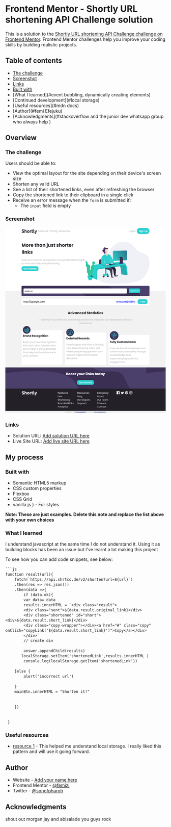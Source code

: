 # Frontend Mentor - Shortly URL shortening API Challenge solution

This is a solution to the [Shortly URL shortening API Challenge challenge on Frontend Mentor](https://www.frontendmentor.io/challenges/url-shortening-api-landing-page-2ce3ob-G). Frontend Mentor challenges help you improve your coding skills by building realistic projects. 

## Table of contents


  - [The challenge](#the-challenge)
  - [Screenshot](./screenshot.png)
  - [Links](https://stoic-noyce-c30fb2.netlify.app/#)
  - [Built with](#vanillajs)
  - [What I learned](#event bubbling, dynamically creating elements)
  - [Continued development](#local storage)
  - [Useful resources](#mdn docs)
- [Author](#femi Efejuku)
- [Acknowledgments](#stackoverflow and the junior dev whatsapp group who always help )



## Overview

### The challenge

Users should be able to:

- View the optimal layout for the site depending on their device's screen size
- Shorten any valid URL
- See a list of their shortened links, even after refreshing the browser
- Copy the shortened link to their clipboard in a single click
- Receive an error message when the `form` is submitted if:
  - The `input` field is empty

### Screenshot

![](./screenshot.png)


### Links

- Solution URL: [Add solution URL here](https://www.frontendmentor.io/challenges/url-shortening-api-landing-page-2ce3ob-G/hub/site-integrated-with-shrtcode-api-VlWVSPxtf)
- Live Site URL: [Add live site URL here](https://stoic-noyce-c30fb2.netlify.app/#)

## My process

### Built with

- Semantic HTML5 markup
- CSS custom properties
- Flexbox
- CSS Grid
- vanilla js
) - For styles

**Note: These are just examples. Delete this note and replace the list above with your own choices**

### What I learned

I understand javascript at the same time I do not understand it. Using it as building blocks has been an issue but I've learnt a lot making this project

To see how you can add code snippets, see below:


```
```js
function result(url){
    fetch(`https://api.shrtco.de/v2/shorten?url=${url}`)
    .then(res => res.json())
    .then(data =>{
        if (data.ok){
        var data= data
        results.innerHTML = `<div class="result">
        <div class="sent">${data.result.original_link}</div>
        <div class="shortened" id="short"><div>${data.result.short_link}</div>
        <div class="copy-wrapper"></div><a href="#" class="copy" onClick="copyLink('${data.result.short_link}')">Copy</a></div>
        </div>`
        // create div 
        
        answer.appendChild(results)
       localStorage.setItem('shortenedLink',results.innerHTML )
        console.log(localStorage.getItem('shortenedLink'))
        
    }else {
        alert('incorrect url')

    }
    mainBtn.innerHTML = "Shorten it!"
    
 
    })
  
  
 }
```




### Useful resources

- [resource 1](https://developer.mozilla.org/en-US/docs/Web/API/Storage/setItem) - This helped me understand local storage. I really liked this pattern and will use it going forward.



## Author

- Website - [Add your name here](https://www.your-site.com)
- Frontend Mentor - [@femizi](https://www.frontendmentor.io/profile/femizi)
- Twitter - [@sonofpharoh](https://www.twitter.com/sonofpharoh)



## Acknowledgments

shout out morgan jay and abisalade you guys rock
